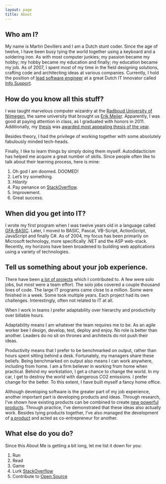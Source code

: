 ```yaml
---
layout: page
title: About
---
```


## Who am I?

My name is Martin Devillers and I am a Dutch stunt coder. Since the age of twelve, I have been busy tying the world together using a keyboard and a soldering iron. As with most computer junkies; my passion became my hobby; my hobby became my education and finally; my education became my job. As of 2007, I spent most of my time in the field designing solutions, crafting code and architecting ideas at various companies. Currently, I hold the position of [lead software engineer](http://www.linkedin.com/in/mdevillers) at a great Dutch IT Innovator called [Info Support](http://www.infosupport.com/). 

## How do you know all this stuff?

I was taught marvelous computer wizardry at the [Radboud University of Nijmegen](http://www.ru.nl/english/), the same university that brought us [Erik Meijer](http://en.wikipedia.org/wiki/Erik_Meijer_(computer_scientist)). Apparently, I was good at paying attention in class, as I graduated with honors in 2011. Additionally, my [thesis](http://master.devillers.nl/) was [awarded most appealing thesis of the year](http://www.aiasoftware.com/index.php/en/press-releases/students-receive-aia-software-awards-2012-for-their-theses-on-yubikey-and-b/).

Besides theory, I had the privilege of working together with some absolutely fabulously minded tech-heads. 

Finally, I like to learn things by simply doing them myself. Autodidacticism has helped me acquire a great number of skills. Since people often like to talk about their learning process, here is mine:

 1.	Oh god I am doomed. DOOMED!
 2.	Let’s try something.
 3.	*Hilarity*
 4.	Pay penance on [StackOverflow](http://stackoverflow.com/users/546967/martin-devillers).
 5.	Improvement.
 6.	Great success.

## When did you get into IT?

I wrote my first program when I was twelve years old in a language called [GFA-BASIC](http://en.wikipedia.org/wiki/GFA_BASIC). Later, I moved to BASIC, Pascal, VB-Script, ActionScript, JavaScript and finally C#. As of 2004, my focus has been primarily on Microsoft technology, more specifically .NET and the ASP web-stack. Recently, my horizons have been broadened to building web applications using a variety of technologies. 

## Tell us something about your job experience.

There have been [a lot of projects](http://www.linkedin.com/in/mdevillers) which I contributed to. A few were solo jobs, but most were a team effort. The solo jobs covered a couple thousand lines of code. The large IT programs came close to a million. Some were finished in a week. Some took multiple years. Each project had its own challenges. Interestingly, often not related to IT at all.

When I work in teams I prefer adaptability over hierarchy and productivity over billable hours. 

Adaptability means I am whatever the team requires me to be. As an agile worker bee I design, develop, test, deploy and enjoy. No role is better than another. Leaders do no sit on thrones and architects do not push their ideas. 

Productivity means that I prefer to be benchmarked on output, rather than hours spent sitting behind a desk. Fortunately, my managers share these beliefs. Being benchmarked on output also means I can work anywhere, including from home. I am a firm believer in working from home when practical. Behind my workstation, I get a chance to change the world. In my car, I get to destroy the world with dangerous CO2 emissions. I prefer change for the better. To this extent, I have built myself a fancy home office. 

Although developing software is the greater part of my job experience, another important part is developing products and ideas. Through research, I’ve shown how existing products can be combined to create [new powerful products](http://www.aiasoftware.com/index.php/en/products/product/itp-for-sharepoint/). Through practice, I’ve demonstrated that these ideas also actually work. Besides tying products together, I’ve also managed the development of [a product](http://kanzi.azurewebsites.net) and acted as co-entrepreneur for another.

## What else do you do?

Since this About Me is getting a bit long, let me list it down for you:

 1.	Run
 2.	Read
 3.	Game
 4.	Lurk [StackOverflow](http://stackoverflow.com/users/546967/martin-devillers)
 5.	Contribute to [Open Source ](https://github.com/MartinDevillers)
